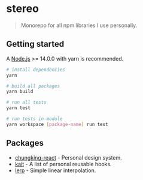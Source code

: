 # stereo

> Monorepo for all npm libraries I use personally.

## Getting started

A [Node.js](https://nodejs.org/en/) >= 14.0.0 with yarn is recommended.

```bash
# install dependencies
yarn

# build all packages
yarn build

# run all tests
yarn test

# run tests in-module
yarn workspace [package-name] run test
```

## Packages

- [chungking-react](packages/chungking-react) - Personal design system.
- [kait](packages/kait) - A list of personal reusable hooks.
- [lerp](packages/lerp) - Simple linear interpolation.
